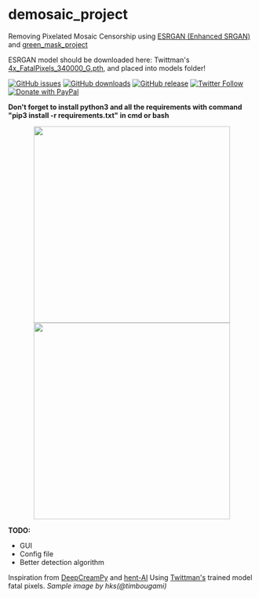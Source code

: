 # demosaic_project
Removing Pixelated Mosaic Censorship using [ESRGAN (Enhanced SRGAN)](https://github.com/xinntao/ESRGAN) and [green_mask_project](https://github.com/rekaXua/green_mask_project)

ESRGAN model should be downloaded here: Twittman's [4x_FatalPixels_340000_G.pth](https://de-next.owncube.com/index.php/s/mDGmi7NgdyyQRXL/download?path=%2F&files=4x_FatalPixels_340000_G.pth), and placed into models folder!

[![GitHub issues](https://img.shields.io/github/issues/rekaXua/demosaic_project.svg?label=Issues)](https://github.com/rekaXua/demosaic_project/issues)
[![GitHub downloads](https://img.shields.io/github/downloads/rekaXua/demosaic_project/total.svg?label=Downloads)](https://github.com/rekaXua/demosaic_project/releases)
[![GitHub release](https://img.shields.io/github/release/rekaXua/demosaic_project.svg?label=Version)](https://github.com/rekaXua/demosaic_project/releases/latest)
[![Twitter Follow](https://img.shields.io/twitter/follow/Alexander_rekaX.svg?label=Alexander_rekaX&style=flat&logo=twitter)](https://twitter.com/Alexander_rekaX/)
[![Donate with PayPal](https://img.shields.io/badge/PayPal-Donate-gray.svg?logo=paypal&label=)](https://www.paypal.com/cgi-bin/webscr?cmd=_s-xclick&hosted_button_id=PDS9QQPVNUERE)

**Don't forget to install python3 and all the requirements with command "pip3 install -r requirements.txt" in cmd or bash**
<p align="center">
  <img src="https://github.com/rekaxua/demosaic_project/blob/master/decensor_input/asuka.png" width="400">
  <img src="https://github.com/rekaxua/demosaic_project/blob/master/decensor_output/asuka.png" width="400">
</p>

**TODO:**
- GUI
- Config file
- Better detection algorithm

Inspiration from [DeepCreamPy](https://github.com/deeppomf/DeepCreamPy) and [hent-AI](https://github.com/natethegreate/hent-AI)
Using [Twittman's](https://github.com/alsa64/AI-wiki/wiki/Model-Database) trained model fatal pixels.
*Sample image by hks(@timbougami)*
